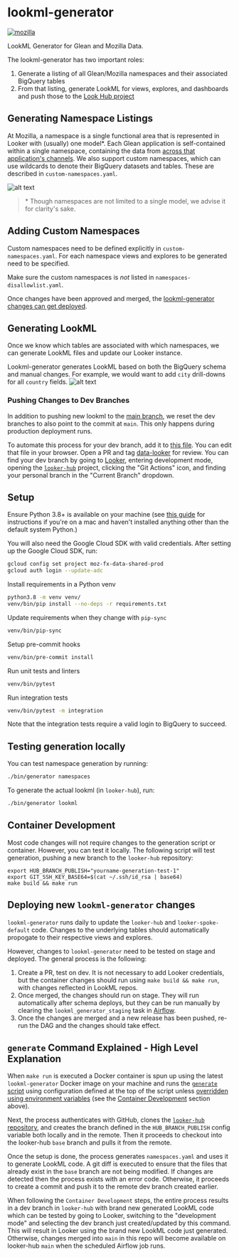 # lookml-generator
[![mozilla](https://circleci.com/gh/mozilla/lookml-generator.svg?style=svg)](https://circleci.com/gh/mozilla/lookml-generator/?branch=main)

LookML Generator for Glean and Mozilla Data.

The lookml-generator has two important roles:
1. Generate a listing of all Glean/Mozilla namespaces and their associated BigQuery tables
2. From that listing, generate LookML for views, explores, and dashboards and push those to the [Look Hub project](https://github.com/mozilla/looker-hub)

## Generating Namespace Listings

At Mozilla, a namespace is a single functional area that is represented in Looker with (usually) one model*.
Each Glean application is self-contained within a single namespace, containing the data from [across that application's channels](https://probeinfo.telemetry.mozilla.org/v2/glean/app-listings).
We also support custom namespaces, which can use wildcards to denote their BigQuery datasets and tables. These are described in `custom-namespaces.yaml`.

![alt text](https://github.com/mozilla/lookml-generator/blob/main/architecture/namespaces.jpg?raw=true)

> \*  Though namespaces are not limited to a single model, we advise it for clarity's sake.

## Adding Custom Namespaces
Custom namespaces need to be defined explicitly in `custom-namespaces.yaml`. For each namespace views and explores to be generated need to be specified.

Make sure the custom namespaces is _not_ listed in `namespaces-disallowlist.yaml`.

Once changes have been approved and merged, the [lookml-generator changes can get deployed](#deploying-new-lookml-generator-changes).

## Generating LookML
Once we know which tables are associated with which namespaces, we can generate LookML files and update our Looker instance.

Lookml-generator generates LookML based on both the BigQuery schema and manual changes. For example, we would want to add `city` drill-downs for all `country` fields.
![alt text](https://github.com/mozilla/lookml-generator/blob/main/architecture/lookml.jpg?raw=true)


### Pushing Changes to Dev Branches
In addition to pushing new lookml to the [main branch](https://github.com/mozilla/looker-hub), we reset the dev branches to also
point to the commit at `main`. This only happens during production deployment runs.

To automate this process for your dev branch, add it to [this file](https://github.com/mozilla/lookml-generator/tree/main/bin/dev_branches).
You can edit that file in your browser. Open a PR and tag [data-looker](https://github.com/orgs/mozilla/teams/data-looker) for review.
You can find your dev branch by going to [Looker](https://mozilla.cloud.looker.com), entering development mode, opening the [`looker-hub`](https://mozilla.cloud.looker.com/projects/looker-hub)
project, clicking the "Git Actions" icon, and finding your personal branch in the "Current Branch" dropdown.

## Setup

Ensure Python 3.8+ is available on your machine (see [this guide](https://docs.python-guide.org/starting/install3/osx/) for instructions if you're on a mac and haven't installed anything other than the default system Python.)

You will also need the Google Cloud SDK with valid credentials.
After setting up the Google Cloud SDK, run:

```bash
gcloud config set project moz-fx-data-shared-prod
gcloud auth login --update-adc
```

Install requirements in a Python venv
```bash
python3.8 -m venv venv/
venv/bin/pip install --no-deps -r requirements.txt
```

Update requirements when they change with `pip-sync`
```bash
venv/bin/pip-sync
```

Setup pre-commit hooks
```bash
venv/bin/pre-commit install
```

Run unit tests and linters
```bash
venv/bin/pytest
```

Run integration tests
```bash
venv/bin/pytest -m integration
```

Note that the integration tests require a valid login to BigQuery to succeed.

## Testing generation locally

You can test namespace generation by running:

```bash
./bin/generator namespaces
```

To generate the actual lookml (in `looker-hub`), run:

```bash
./bin/generator lookml
```

## Container Development

Most code changes will not require changes to the generation script or container.
However, you can test it locally. The following script will test generation, pushing
a new branch to the `looker-hub` repository:

```
export HUB_BRANCH_PUBLISH="yourname-generation-test-1"
export GIT_SSH_KEY_BASE64=$(cat ~/.ssh/id_rsa | base64)
make build && make run
```

## Deploying new `lookml-generator` changes

`lookml-generator` runs daily to update the `looker-hub` and `looker-spoke-default` code. Changes
to the underlying tables should automatically propogate to their respective views and explores.

However, changes to `lookml-generator` need to be tested on stage and deployed. The general process
is the following:
1. Create a PR, test on dev. It is not necessary to add Looker credentials, but the container changes
   should run using `make build && make run`, with changes reflected in LookML repos.
2. Once merged, the changes should run on stage. They will run automatically after schema deploys,
   but they can be run manually by clearing the `lookml_generator_staging` task in [Airflow](https://workflow.telemetry.mozilla.org/tree?dag_id=probe_scraper).
3. Once the changes are merged and a new release has been pushed, re-run the DAG and the changes
   should take effect.

## `generate` Command Explained - High Level Explanation

When `make run` is executed a Docker container is spun up using the latest `lookml-generator` Docker image on your machine and runs the [`generate` script](bin/generate) using configuration defined at the top of the script unless [overridden using environment variables](./docker-compose.yml#L13-L25) (see the [Container Development](#container-development) section above).

Next, the process authenticates with GitHub, clones the [`looker-hub` repository](https://github.com/mozilla/looker-hub), and creates the branch defined in the `HUB_BRANCH_PUBLISH` config variable both locally and in the remote. Then it proceeds to checkout into the looker-hub `base` branch and pulls it from the remote.

Once the setup is done, the process generates `namespaces.yaml` and uses it to generate LookML code. A git diff is executed to ensure that the files that already exist in the `base` branch are not being modified. If changes are detected then the process exists with an error code. Otherwise, it proceeds to create a commit and push it to the remote dev branch created earlier.

When following the `Container Development` steps, the entire process results in a dev branch in `looker-hub` with brand new generated LookML code which can be tested by going to Looker, switching to the "development mode" and selecting the dev branch just created/updated by this command. This will result in Looker using the brand new LookML code just generated. Otherwise, changes merged into `main` in this repo will become available on looker-hub `main` when the scheduled Airflow job runs.
